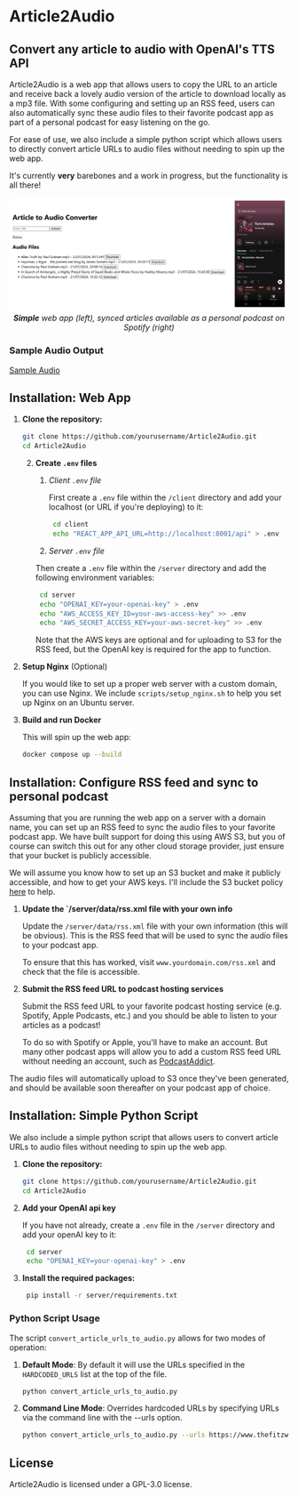 ﻿# Article2Audio

## Convert any article to audio with OpenAI's TTS API 

Article2Audio is a web app that allows users to copy the URL to an article and receive back a lovely audio version 
of the article to download locally as a mp3 file. With some configuring and setting up an RSS feed, users can also 
automatically sync these audio files to their favorite podcast app as part of a personal podcast for easy listening on 
the go.

For ease of use, we also include a simple python script which allows users to directly convert article URLs to audio 
files without needing to spin up the web app. 

It's currently **very** barebones and a work in progress, but the functionality is all there!

<p align="center">
  <img src="assets/overview_screenshot.jpg" alt="Overview Screenshot" width="800"/>
  <br>
  <em><strong>Simple</strong> web app (left), synced articles available as a personal podcast on Spotify (right)</em></em>
</p>



### Sample Audio Output

[Sample Audio](https://github.com/timf34/Article2Audio/assets/66926418/bd6fb7e4-812d-455e-93df-1c12560eca13)


##  Installation: Web App 

1. **Clone the repository:**
   ```bash
   git clone https://github.com/yourusername/Article2Audio.git
   cd Article2Audio
   ```
   
   2. **Create `.env` files**
      1. _Client `.env` file_

         First create a `.env` file within the `/client` directory and add your localhost (or URL if you're deploying)
         to it:
         ```bash
          cd client
          echo "REACT_APP_API_URL=http://localhost:8001/api" > .env
         ```

      2. _Server `.env` file_
   
        Then create a `.env` file within the `/server` directory and add the following environment variables:
        ```bash
         cd server
         echo "OPENAI_KEY=your-openai-key" > .env
         echo "AWS_ACCESS_KEY_ID=your-aws-access-key" >> .env
         echo "AWS_SECRET_ACCESS_KEY=your-aws-secret-key" >> .env
        ```
        Note that the AWS keys are optional and for uploading to S3 for the RSS feed, 
        but the OpenAI key is required for the app to function.

      
3. **Setup Nginx** (Optional)

   If you would like to set up a proper web server with a custom domain, you can use Nginx. 
   We include `scripts/setup_nginx.sh` to help you set up Nginx on an Ubuntu server.


4. **Build and run Docker**

   This will spin up the web app:
    ```bash
    docker compose up --build
    ```

## Installation: Configure RSS feed and sync to personal podcast

Assuming that you are running the web app on a server with a domain name, you can set up an RSS feed to sync the audio
files to your favorite podcast app. We have built support for doing this using AWS S3, but you of course can switch this
out for any other cloud storage provider, just ensure that your bucket is publicly accessible.

We will assume you know how to set up an S3 bucket and make it publicly accessible, and how to get your AWS keys. I'll 
include the S3 bucket policy [here](assets/make_s3_bucket_public_policy.json) to help.

1. **Update the `/server/data/rss.xml file with your own info**
   
   Update the `/server/data/rss.xml` file with your own information (this will be obvious). This is the RSS feed that 
   will be used to sync the audio files to your podcast app.

   To ensure that this has worked, visit `www.yourdomain.com/rss.xml` and check that the file is accessible.

2. **Submit the RSS feed URL to podcast hosting services**
   
   Submit the RSS feed URL to your favorite podcast hosting service (e.g. Spotify, Apple Podcasts, etc.) and you should 
   be able to listen to your articles as a podcast!

   To do so with Spotify or Apple, you'll have to make an account. But many other podcast apps will allow you to add a
   custom RSS feed URL without needing an account, such as [PodcastAddict](https://podcastaddict.com/submit). 
   
The audio files will automatically upload to S3 once they've been generated, and should be available soon thereafter
on your podcast app of choice. 


## Installation: Simple Python Script 

We also include a simple python script that allows users to convert article URLs to audio files without needing to spin
up the web app. 

1. **Clone the repository:**
   ```bash
   git clone https://github.com/yourusername/Article2Audio.git
   cd Article2Audio
   ```

2. **Add your OpenAI api key**
   
   If you have not already, create a `.env` file in the `/server` directory and add your openAI key to it:
   ```bash
    cd server
    echo "OPENAI_KEY=your-openai-key" > .env
    ```

3. **Install the required packages:**
   ```bash
    pip install -r server/requirements.txt
    ```

### Python Script Usage

The script `convert_article_urls_to_audio.py` allows for two modes of operation:

1. **Default Mode**: By default it will use the URLs specified in the `HARDCODED_URLS` list at the top of the file.
   ```bash
   python convert_article_urls_to_audio.py
   ```
   
2. **Command Line Mode**: Overrides hardcoded URLs by specifying URLs via the command line with the --urls option.
   ```bash
   python convert_article_urls_to_audio.py --urls https://www.thefitzwilliam.com/p/james-joyce-was-a-complicated-man "https://www.honest-broker.com/p/how-picasso-turned-me-into-a-strategy"
   ```


## License 

Article2Audio is licensed under a GPL-3.0 license.